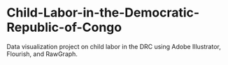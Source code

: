 # Child-Labor-in-the-Democratic-Republic-of-Congo
Data visualization project on child labor in the DRC using Adobe Illustrator, Flourish, and RawGraph.
